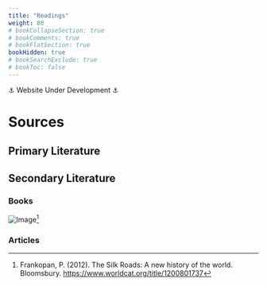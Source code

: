 ```yaml
---
title: "Readings"
weight: 80
# bookCollapseSection: true
# bookComments: true
# bookFlatSection: true
bookHidden: true
# bookSearchExclude: true
# bookToc: false
---
```


⚓ Website Under Development ⚓

# Sources

## Primary Literature

## Secondary Literature

### Books

![Image](/images/covers/frankopan.jpg)[^frankopan_silk_2012]

### Articles

<!-- Use CNTRL + ALT + Z to cite from Zotero (Zotero has to run) --> 

[^frankopan_silk_2012]: Frankopan, P. (2012). The Silk Roads: A new history of the world. Bloomsbury. https://www.worldcat.org/title/1200801737
